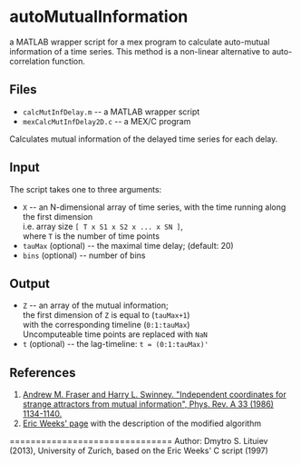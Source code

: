 autoMutualInformation
=====================

a MATLAB wrapper script for a mex program to calculate auto-mutual information of a time series. This method is a non-linear alternative to auto-correlation function.

## Files
+ `calcMutInfDelay.m` -- a MATLAB wrapper script
+ `mexCalcMutInfDelay2D.c` -- a MEX/C program 

Calculates mutual information of the delayed time series for each delay. 


## Input
The script takes one to three arguments:

 - `X` -- an N-dimensional array of time series,
 with the time running along the first dimension <br />
          i.e. array size `[ T x S1 x S2 x ... x SN ]`,<br />
          where `T` is the number of time points
- `tauMax` (optional) -- the maximal time delay;
(default: 20)
- `bins` (optional) -- number of bins

## Output
- `Z` -- an array of the mutual information; <br />
the first dimension of `Z` is equal to (`tauMax+1`) <br />
with the corresponding timeline (`0:1:tauMax`) <br />
Uncomputeable time points are replaced with `NaN`
- `t` (optional) -- the lag-timeline: `t = (0:1:tauMax)'`

## References
1. [Andrew M. Fraser and Harry L. Swinney. "Independent coordinates for strange attractors from mutual information", Phys. Rev. A 33 (1986) 1134-1140.]( http://dx.doi.org/10.1103%2fPhysRevA.33.1134 )
2. [Eric Weeks' page](http://www.physics.emory.edu/~weeks/software/minfo.html) with the description of the modified algorithm


===============================
Author: Dmytro S. Lituiev (2013), University of Zurich,
based on the Eric Weeks' C script (1997)

